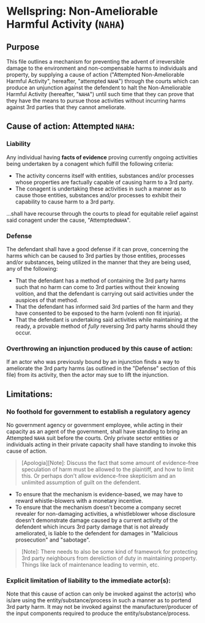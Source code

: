 # Wellspring: Non-Ameliorable Harmful Activity (`NAHA`)

## Purpose

This file outlines a mechanism for preventing the advent of irreversible damage to the environment and non-compensable harms to individuals and property, by supplying a cause of action ("Attempted Non-Ameliorable Harmful Activity", hereafter, "attempted `NAHA`") through the courts which can produce an unjunction against the defendent to halt the Non-Ameliorable Harmful Activity (hereafter, "`NAHA`") until such time that they can prove that they have the means to pursue those activities without incurring harms against 3rd parties that they cannot ameliorate.

## Cause of action: Attempted `NAHA`:

### Liability

Any individual having **facts of evidence** proving currently ongoing activities being undertaken by a conagent which fulfill the following criteria:

- The activity concerns itself with entities, substances and/or processes whose properties are factually capable of causing harm to a 3rd party.
- The conagent is undertaking these activities in such a manner as to cause those entities, substances and/or processes to exhibit their capability to cause harm to a 3rd party.

...shall have recourse through the courts to plead for equitable relief against said conagent under the cause, "Attempted`NAHA`".

### Defense

The defendant shall have a good defense if it can prove, concerning the harms which can be caused to 3rd parties by those entities, processes and/or substances, being utilized in the manner that they are being used, any of the following:

- That the defendant has a method of containing the 3rd party harms such that no harm can come to 3rd parties without their knowing volition, and that the defendant is carrying out said activities under the auspices of that method.
- That the defendant has informed said 3rd parties of the harm and they have consented to be exposed to the harm (volenti non fit injuria).
- That the defendant is undertaking said activities while maintaining at the ready, a provable method of *fully* reversing 3rd party harms should they occur.

### Overthrowing an injunction produced by this cause of action:

If an actor who was previously bound by an injunction finds a way to ameliorate the 3rd party harms (as outlined in the "Defense" section of this file) from its activity, then the actor may sue to lift the injunction.

## Limitations:

### No foothold for government to establish a regulatory agency

No government agency or government employee, while acting in their capacity as an agent of the government, shall have standing to bring an Attempted `NAHA` suit before the courts. Only private sector entities or individuals acting in their private capacity shall have standing to invoke this cause of action.

> [Apologia][Note]: Discuss the fact that some amount of evidence-free speculation of harm must be allowed to the plaintiff, and how to limit this. Or perhaps don't allow evidence-free skepticism and an unlimited assumption of guilt on the defendent.
- To ensure that the mechanism is evidence-based, we may have to reward whistle-blowers with a monetary incentive.
- To ensure that the mechanism doesn't become a company secret revealer for non-damaging activities, a whistleblower whose disclosure doesn't demonstrate damage caused by a current activity of the defendent which incurs 3rd party damage that is not already ameliorated, is liable to the defendent for damages in "Malicious prosecution" and "sabotage".

> [Note]: There needs to also be some kind of framework for protecting 3rd party neighbours from dereliction of duty in maintaining property. Things like lack of maintenance leading to vermin, etc.

### Explicit limitation of liability to the immediate actor(s):

Note that this cause of action can only be invoked against the actor(s) who is/are using the entity/substance/process in such a manner as to portend 3rd party harm. It may not be invoked against the manufacturer/producer of the input components required to produce the entity/substance/process.

